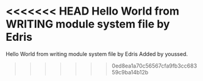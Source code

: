 <<<<<<< HEAD
Hello World from WRITING module system file by Edris
=======
Hello World from writing module system file by Edris
Added by youssed.
>>>>>>> 0ed8ea1a70c56567cfa9fb3cc68359c9ba14b12b
